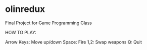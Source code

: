 olinredux
=========

Final Project for Game Programming Class

HOW TO PLAY:

Arrow Keys: Move up/down
Space: Fire
1,2: Swap weapons
Q: Quit